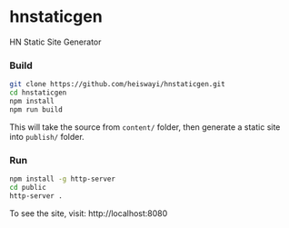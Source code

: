 # hnstaticgen

HN Static Site Generator

### Build

```bash
git clone https://github.com/heiswayi/hnstaticgen.git
cd hnstaticgen
npm install
npm run build
```

This will take the source from `content/` folder, then generate a static site into `publish/` folder.

### Run

```bash
npm install -g http-server
cd public
http-server .
```

To see the site, visit: http://localhost:8080

